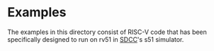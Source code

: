 # Examples

The examples in this directory consist of RISC-V code that has been specifically
designed to run on rv51 in [SDCC][sdcc]'s s51 simulator.


[sdcc]: http://sdcc.sourceforge.net/
